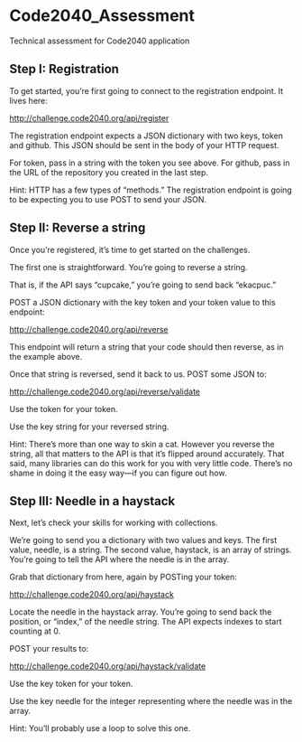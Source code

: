 # Code2040_Assessment
Technical assessment for Code2040 application

## Step I: Registration

To get started, you’re first going to connect to the registration endpoint. It lives here:

http://challenge.code2040.org/api/register

The registration endpoint expects a JSON dictionary with two keys, token and github. This JSON should be sent in the body of your HTTP request.

For token, pass in a string with the token you see above. For github, pass in the URL of the repository you created in the last step.

Hint: HTTP has a few types of “methods.” The registration endpoint is going to be expecting you to use POST to send your JSON.


## Step II: Reverse a string

Once you’re registered, it’s time to get started on the challenges.

The first one is straightforward. You’re going to reverse a string.

That is, if the API says “cupcake,” you’re going to send back “ekacpuc.”

POST a JSON dictionary with the key token and your token value to this endpoint:

http://challenge.code2040.org/api/reverse

This endpoint will return a string that your code should then reverse, as in the example above.

Once that string is reversed, send it back to us. POST some JSON to:

http://challenge.code2040.org/api/reverse/validate

Use the token for your token.

Use the key string for your reversed string.

Hint: There’s more than one way to skin a cat. However you reverse the string, all that matters to the API is that it’s flipped around accurately. That said, many libraries can do this work for you with very little code. There’s no shame in doing it the easy way—if you can figure out how.


## Step III: Needle in a haystack

Next, let’s check your skills for working with collections.

We’re going to send you a dictionary with two values and keys. The first value, needle, is a string. The second value, haystack, is an array of strings. You’re going to tell the API where the needle is in the array.

Grab that dictionary from here, again by POSTing your token:

http://challenge.code2040.org/api/haystack

Locate the needle in the haystack array. You’re going to send back the position, or “index,” of the needle string. The API expects indexes to start counting at 0.

POST your results to:

http://challenge.code2040.org/api/haystack/validate

Use the key token for your token.

Use the key needle for the integer representing where the needle was in the array.

Hint: You’ll probably use a loop to solve this one.
